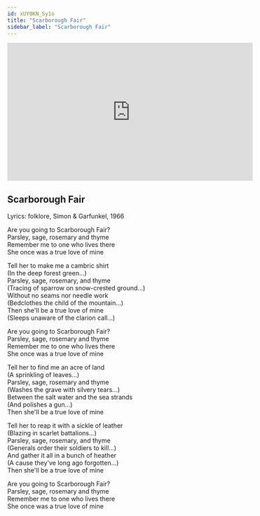 ```yaml
---
id: xUY0KN_Sy1o
title: "Scarborough Fair"
sidebar_label: "Scarborough Fair"
---
```


<div class="video-float-container">
  <iframe
    width="560"
    height="315"
    src="https://www.youtube.com/embed/xUY0KN_Sy1o"
    title="YouTube video player"
    frameborder="0"
    allow="accelerometer; autoplay; clipboard-write; encrypted-media; gyroscope; picture-in-picture; web-share"
    referrerpolicy="strict-origin-when-cross-origin"
    allowfullscreen
  ></iframe>
</div>

## Scarborough Fair

Lyrics: folklore, Simon & Garfunkel, 1966

Are you going to Scarborough Fair?  
Parsley, sage, rosemary and thyme  
Remember me to one who lives there  
She once was a true love of mine  
   
Tell her to make me a cambric shirt  
(In the deep forest green...)  
Parsley, sage, rosemary, and thyme  
(Tracing of sparrow on snow-crested ground...)  
Without no seams nor needle work  
(Bedclothes the child of the mountain...)  
Then she'll be a true love of mine  
(Sleeps unaware of the clarion call...)

Are you going to Scarborough Fair?  
Parsley, sage, rosemary and thyme  
Remember me to one who lives there  
She once was a true love of mine

Tell her to find me an acre of land  
(A sprinkling of leaves...)  
Parsley, sage, rosemary and thyme  
(Washes the grave with silvery tears...)  
Between the salt water and the sea strands  
(And polishes a gun...)  
Then she'll be a true love of mine

Tell her to reap it with a sickle of leather  
(Blazing in scarlet battalions...)  
Parsley, sage, rosemary, and thyme  
(Generals order their soldiers to kill...)  
And gather it all in a bunch of heather  
(A cause they've long ago forgotten...)  
Then she'll be a true love of mine  
   
Are you going to Scarborough Fair?  
Parsley, sage, rosemary and thyme  
Remember me to one who lives there  
She once was a true love of mine
